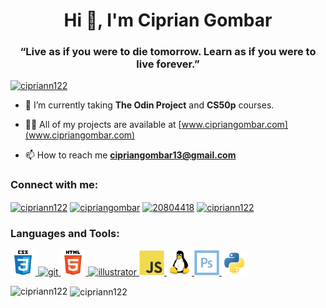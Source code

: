 <h1 align="center">Hi 👋, I'm Ciprian Gombar</h1>
<h3 align="center">“Live as if you were to die tomorrow. Learn as if you were to live forever.”</h3>

<p align="left"> <a href="https://twitter.com/cipriann122" target="blank"><img src="https://img.shields.io/twitter/follow/cipriann122?logo=twitter&style=for-the-badge" alt="cipriann122" /></a> </p>

- 🌱 I’m currently taking **The Odin Project** and **CS50p** courses.

- 👨‍💻 All of my projects are available at [www.cipriangombar.com](www.cipriangombar.com)

- 📫 How to reach me **cipriangombar13@gmail.com**

<h3 align="left">Connect with me:</h3>
<p align="left">
<a href="https://twitter.com/cipriann122" target="blank"><img align="center" src="https://raw.githubusercontent.com/rahuldkjain/github-profile-readme-generator/master/src/images/icons/Social/twitter.svg" alt="cipriann122" height="30" width="40" /></a>
<a href="https://linkedin.com/in/cipriangombar" target="blank"><img align="center" src="https://raw.githubusercontent.com/rahuldkjain/github-profile-readme-generator/master/src/images/icons/Social/linked-in-alt.svg" alt="cipriangombar" height="30" width="40" /></a>
<a href="https://stackoverflow.com/users/20804418" target="blank"><img align="center" src="https://raw.githubusercontent.com/rahuldkjain/github-profile-readme-generator/master/src/images/icons/Social/stack-overflow.svg" alt="20804418" height="30" width="40" /></a>
<a href="https://www.leetcode.com/cipriann122" target="blank"><img align="center" src="https://raw.githubusercontent.com/rahuldkjain/github-profile-readme-generator/master/src/images/icons/Social/leet-code.svg" alt="cipriann122" height="30" width="40" /></a>
</p>

<h3 align="left">Languages and Tools:</h3>
<p align="left"> <a href="https://www.w3schools.com/css/" target="_blank" rel="noreferrer"> <img src="https://raw.githubusercontent.com/devicons/devicon/master/icons/css3/css3-original-wordmark.svg" alt="css3" width="40" height="40"/> </a> <a href="https://git-scm.com/" target="_blank" rel="noreferrer"> <img src="https://www.vectorlogo.zone/logos/git-scm/git-scm-icon.svg" alt="git" width="40" height="40"/> </a> <a href="https://www.w3.org/html/" target="_blank" rel="noreferrer"> <img src="https://raw.githubusercontent.com/devicons/devicon/master/icons/html5/html5-original-wordmark.svg" alt="html5" width="40" height="40"/> </a> <a href="https://www.adobe.com/in/products/illustrator.html" target="_blank" rel="noreferrer"> <img src="https://www.vectorlogo.zone/logos/adobe_illustrator/adobe_illustrator-icon.svg" alt="illustrator" width="40" height="40"/> </a> <a href="https://developer.mozilla.org/en-US/docs/Web/JavaScript" target="_blank" rel="noreferrer"> <img src="https://raw.githubusercontent.com/devicons/devicon/master/icons/javascript/javascript-original.svg" alt="javascript" width="40" height="40"/> </a> <a href="https://www.linux.org/" target="_blank" rel="noreferrer"> <img src="https://raw.githubusercontent.com/devicons/devicon/master/icons/linux/linux-original.svg" alt="linux" width="40" height="40"/> </a> <a href="https://www.photoshop.com/en" target="_blank" rel="noreferrer"> <img src="https://raw.githubusercontent.com/devicons/devicon/master/icons/photoshop/photoshop-line.svg" alt="photoshop" width="40" height="40"/> </a> <a href="https://www.python.org" target="_blank" rel="noreferrer"> <img src="https://raw.githubusercontent.com/devicons/devicon/master/icons/python/python-original.svg" alt="python" width="40" height="40"/> </a> </p>

<p><img align="left" src="https://github-readme-stats.vercel.app/api/top-langs?username=cipriann122&show_icons=true&theme=tokyonight&locale=en&layout=compact" alt="cipriann122" /></p>

<p>&nbsp;<img align="center" src="https://github-readme-stats.vercel.app/api?username=cipriann122&show_icons=true&theme=tokyonight&locale=en" alt="cipriann122" /></p>

